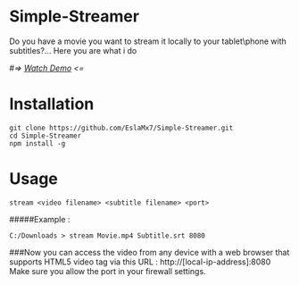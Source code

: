# Simple-Streamer
Do you have a movie you want to stream it locally to your tablet\phone with subtitles?... Here you are what i do

#*=> [Watch Demo](https://copy.com/QdvqM64JAXCY/Simple-Streamer.mp4) <=*

# Installation
```
git clone https://github.com/EslaMx7/Simple-Streamer.git
cd Simple-Streamer
npm install -g
```
# Usage

```
stream <video filename> <subtitle filename> <port>
```
#####Example :
```
C:/Downloads > stream Movie.mp4 Subtitle.srt 8080
```

###Now you can access the video from any device with a web browser that supports HTML5 video tag via this URL : http://[local-ip-address]:8080
Make sure you allow the port in your firewall settings.
